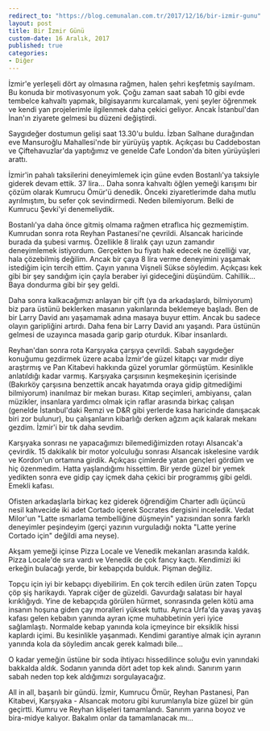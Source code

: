 ```yaml
---
redirect_to: "https://blog.cemunalan.com.tr/2017/12/16/bir-izmir-gunu"
layout: post
title: Bir İzmir Günü
custom-date: 16 Aralık, 2017
published: true
categories: 
- Diğer
---
```


İzmir'e yerleşeli dört ay olmasına rağmen, halen şehri keşfetmiş sayılmam. Bu konuda bir motivasyonum yok. Çoğu zaman saat sabah 10 gibi evde tembelce kahvaltı yapmak, bilgisayarımı kurcalamak, yeni şeyler öğrenmek ve kendi yan projelerimle ilgilenmek daha çekici geliyor. Ancak İstanbul'dan İnan'ın ziyarete gelmesi bu düzeni değiştirdi. 

Saygıdeğer dostumun gelişi saat 13.30'u buldu. İzban Salhane durağından eve Mansuroğlu Mahallesi'nde bir yürüyüş yaptık. Açıkçası bu Caddebostan ve Çiftehavuzlar'da yaptığımız ve genelde Cafe London'da biten yürüyüşleri arattı.

İzmir'in pahalı taksilerini deneyimlemek için güne evden Bostanlı'ya taksiyle giderek devam ettik. 37 lira... Daha sonra kahvaltı öğlen yemeği karışımı bir çözüm olarak Kumrucu Ömür'ü denedik. Önceki ziyaretlerimde daha mutlu ayrılmıştım, bu sefer çok sevindirmedi. Neden bilemiyorum. Belki de Kumrucu Şevki'yi denemeliydik.

Bostanlı'ya daha önce gitmiş olmama rağmen etraflıca hiç gezmemiştim. Kumrudan sonra rota Reyhan Pastanesi'ne çevrildi. Alsancak haricinde burada da şubesi varmış. Özellikle 8 liralık çayı uzun zamandır deneyimlemek istiyordum. Gerçekten bu fiyatı hak edecek ne özelliği var, hala çözebilmiş değilim. Ancak bir çaya 8 lira verme deneyimini yaşamak istediğim için tercih ettim. Çayın yanına Vişneli Sükse söyledim. Açıkçası kek gibi bir şey sandığım için çayla beraber iyi gideceğini düşündüm. Cahillik... Baya dondurma gibi bir şey geldi. 

Daha sonra kalkacağımızı anlayan bir çift (ya da arkadaşlardı, bilmiyorum) biz para üstünü beklerken masanın yakınlarında beklemeye başladı. Ben de bir Larry David anı yaşamamak adına masaya buyur ettim. Ancak bu sadece olayın garipliğini artırdı. Daha fena bir Larry David anı yaşandı. Para üstünün gelmesi de uzayınca masada garip garip oturduk. Kibar insanlardı.

Reyhan'dan sonra rota Karşıyaka çarşıya çevrildi. Sabah saygıdeğer konuğumu gezdirmek üzere acaba İzmir'de güzel kitapçı var mıdır diye araştırmış ve Pan Kitabevi hakkında güzel yorumlar görmüştüm. Kesinlikle anlatıldığı kadar varmış. Karşıyaka çarşısının keşmekeşinin içerisinde (Bakırköy çarşısına benzettik ancak hayatımda oraya gidip gitmediğimi bilmiyorum) inanılmaz bir mekan burası. Kitap seçimleri, ambiyansı, çalan müzikler, insanlara yardımcı olmak için raflar arasında birkaç çalışan (genelde İstanbul'daki Remzi ve D&R gibi yerlerde kasa haricinde danışacak biri zor bulunur), bu çalışanların kibarlığı derken ağzım açık kalarak mekanı gezdim. İzmir'i bir tık daha sevdim. 

Karşıyaka sonrası ne yapacağımızı bilemediğimizden rotayı Alsancak'a çevirdik. 15 dakikalık bir motor yolculuğu sonrası Alsancak iskelesine vardık ve Kordon'un ortamına girdik. Açıkçası çimlerde yatan gençleri gördüm ve hiç özenmedim. Hatta yaşlandığımı hissettim. Bir yerde güzel bir yemek yedikten sonra eve gidip çay içmek daha çekici bir programmış gibi geldi. Emekli kafası. 

Ofisten arkadaşlarla birkaç kez giderek öğrendiğim Charter adlı üçüncü nesil kahvecide iki adet Cortado içerek Socrates dergisini inceledik. Vedat Milor'un "Latte ısmarlama tembelliğine düşmeyin" yazısından sonra farklı deneyimler peşindeyim (gerçi yazının vurguladığı nokta "Latte yerine Cortado için" değildi ama neyse).

Akşam yemeği içinse Pizza Locale ve Venedik mekanları arasında kaldık. Pizza Locale'de sıra vardı ve Venedik de çok fancy kaçtı. Kendimizi iki erkeğin bulacağı yerde, bir kebapçıda bulduk. Pişman değiliz.

Topçu için iyi bir kebapçı diyebilirim. En çok tercih edilen ürün zaten Topçu çöp şiş harikaydı. Yaprak ciğer de güzeldi. Gavurdağı salatası bir hayal kırıklığıydı. Yine de kebapçıda görülen hürmet, sonrasında gelen kötü ama insanın hoşuna giden çay moralleri yüksek tuttu. Ayrıca Urfa'da yavaş yavaş kafası gelen kebabın yanında ayran içme muhabbetinin yeri iyice sağlamlaştı. Normalde kebap yanında kola içmeyince bir eksiklik hissi kaplardı içimi. Bu kesinlikle yaşanmadı. Kendimi garantiye almak için ayranın yanında kola da söyledim ancak gerek kalmadı bile...

O kadar yemeğin üstüne bir soda ihtiyacı hissedilince soluğu evin yanındaki bakkalda aldık. Sodanın yanında dört adet top kek alındı. Sanırım yarın sabah neden top kek aldığımızı sorgulayacağız.

All in all, başarılı bir gündü. İzmir, Kumrucu Ömür, Reyhan Pastanesi, Pan Kitabevi, Karşıyaka - Alsancak motoru gibi kurumlarıyla bize güzel bir gün geçirtti. Kumru ve Reyhan klişeleri tamamlandı. Sanırım yarına boyoz ve bira-midye kalıyor. Bakalım onlar da tamamlanacak mı...